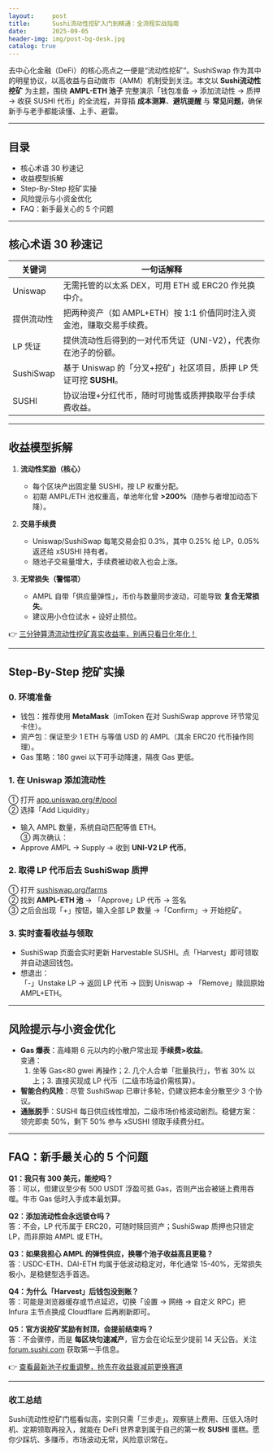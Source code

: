 ```yaml
---
layout:     post
title:      Sushi流动性挖矿入门到精通：全流程实战指南
date:       2025-09-05
header-img: img/post-bg-desk.jpg
catalog: true
---
```


去中心化金融（DeFi）的核心亮点之一便是“流动性挖矿”。SushiSwap 作为其中的明星协议，以高收益与自动做市（AMM）机制受到关注。本文以 **Sushi流动性挖矿** 为主题，围绕 **AMPL-ETH 池子** 完整演示「钱包准备 → 添加流动性 → 质押 → 收获 SUSHI 代币」的全流程，并穿插 **成本测算**、**避坑提醒** 与 **常见问题**，确保新手与老手都能读懂、上手、避雷。

---

## 目录

- 核心术语 30 秒速记
- 收益模型拆解
- Step-By-Step 挖矿实操
- 风险提示与小资金优化
- FAQ：新手最关心的 5 个问题

---

## 核心术语 30 秒速记

| 关键词 | 一句话解释 |
|---|---|
| Uniswap | 无需托管的以太系 DEX，可用 ETH 或 ERC20 作兑换中介。 |
| 提供流动性 | 把两种资产（如 AMPL+ETH）按 1:1 价值同时注入资金池，赚取交易手续费。 |
| LP 凭证 | 提供流动性后得到的一对代币凭证（UNI-V2），代表你在池子的份额。 |
| SushiSwap | 基于 Uniswap 的「分叉+挖矿」社区项目，质押 LP 凭证可挖 **SUSHI**。 |
| SUSHI | 协议治理+分红代币，随时可抛售或质押换取平台手续费收益。 |

---

## 收益模型拆解

1. **流动性奖励（核心）**  
   - 每个区块产出固定量 SUSHI，按 LP 权重分配。  
   - 初期 AMPL/ETH 池权重高，单池年化曾 **>200%**（随参与者增加动态下降）。

2. **交易手续费**  
   - Uniswap/SushiSwap 每笔交易会扣 0.3%，其中 0.25% 给 LP，0.05% 返还给 xSUSHI 持有者。  
   - 随池子交易量增大，手续费被动收入也会上涨。

3. **无常损失（警惕项）**  
   - AMPL 自带「供应量弹性」，币价与数量同步波动，可能导致 **复合无常损失**。  
   - 建议用小仓位试水 + 设好止损位。  
   
👉 [三分钟算清流动性挖矿真实收益率，别再只看日化年化！](https://okxdog.com/)

---

## Step-By-Step 挖矿实操

### 0. 环境准备

- 钱包：推荐使用 **MetaMask**（imToken 在对 SushiSwap approve 环节常见卡住）。  
- 资产包：保证至少 1 ETH 与等值 USD 的 AMPL（其余 ERC20 代币操作同理）。  
- Gas 策略：180 gwei 以下可手动降速，隔夜 Gas 更低。

### 1. 在 Uniswap 添加流动性

① 打开 [app.uniswap.org/#/pool](https://app.uniswap.org/#/pool)  
② 选择「Add Liquidity」  
   - 输入 AMPL 数量，系统自动匹配等值 ETH。  
③ 两次确认：  
   - Approve AMPL → Supply → 收到 **UNI-V2 LP 代币**。

### 2. 取得 LP 代币后去 SushiSwap 质押

① 打开 [sushiswap.org/farms](https://sushiswap.org/farms)  
② 找到 **AMPL-ETH 池** → 「Approve」LP 代币 → 签名  
③ 之后会出现「+」按钮，输入全部 LP 数量 →「Confirm」→ 开始挖矿。

### 3. 实时查看收益与领取

- SushiSwap 页面会实时更新 Harvestable SUSHI。点「Harvest」即可领取并自动退回钱包。  
- 想退出：  
  「-」Unstake LP → 返回 LP 代币 → 回到 Uniswap → 「Remove」赎回原始 AMPL+ETH。

---

## 风险提示与小资金优化

- **Gas 爆表**：高峰期 6 元以内的小散户常出现 **手续费>收益**。  
  变通：  
  1. 坐等 Gas<80 gwei 再操作；2. 几个人合单「批量执行」，节省 30% 以上；3. 直接买现成 LP 代币（二级市场溢价需核算）。  
- **智能合约风险**：尽管 SushiSwap 已审计多轮，仍建议把本金分散至少 3 个协议。  
- **通胀脱手**：SUSHI 每日供应线性增加，二级市场价格波动剧烈。稳健方案：领完即卖 50%，剩下 50% 参与 xSUSHI 领取手续费分红。

---

## FAQ：新手最关心的 5 个问题

**Q1：我只有 300 美元，能挖吗？**  
答：可以，但建议至少有 500 USDT 浮盈可抵 Gas，否则产出会被链上费用吞噬。牛市 Gas 低时入手成本最划算。

**Q2：添加流动性会永远锁仓吗？**  
答：不会，LP 代币属于 ERC20，可随时赎回资产；SushiSwap 质押也只锁定 LP，而非原始 AMPL 或 ETH。

**Q3：如果我担心 AMPL 的弹性供应，换哪个池子收益高且更稳？**  
答：USDC-ETH、DAI-ETH 均属于低波动稳定对，年化通常 15-40%，无常损失极小，是稳健型选手首选。

**Q4：为什么「Harvest」后钱包没到账？**  
答：可能是浏览器缓存或节点延迟，切换「设置 → 网络 → 自定义 RPC」把 Infura 主节点换成 Cloudflare 后再刷新即可。

**Q5：官方说挖矿奖励有封顶，会提前结束吗？**  
答：不会骤停，而是 **每区块匀速减产**，官方会在论坛至少提前 14 天公告。关注 [forum.sushi.com](https://forum.sushi.com) 获取第一手信息。  

👉 [查看最新池子权重调整，抢先在收益衰减前更换赛道](https://okxdog.com/)

---

### 收工总结

Sushi流动性挖矿门槛看似高，实则只需「三步走」。观察链上费用、压低入场时机、定期领取再投入，就能在 DeFi 世界拿到属于自己的第一枚 **SUSHI** 蛋糕。愿你少踩坑、多赚币，市场波动无常，风险意识常在。